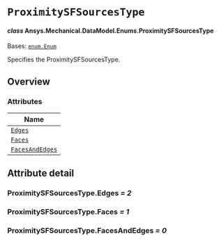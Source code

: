 # `ProximitySFSourcesType`

<a id="ansys.mechanical.stubs.v242.Ansys.Mechanical.DataModel.Enums.ProximitySFSourcesType"></a>

#### *class* Ansys.Mechanical.DataModel.Enums.ProximitySFSourcesType

Bases: [`enum.Enum`](https://docs.python.org/3/library/enum.html#enum.Enum)

Specifies the ProximitySFSourcesType.

<!-- !! processed by numpydoc !! -->

<a id="overview"></a>

## Overview

### Attributes

| Name |
| ---------------------------------------------------------- |
| [`Edges`](#ProximitySFSourcesType.Edges) |
| [`Faces`](#ProximitySFSourcesType.Faces) |
| [`FacesAndEdges`](#ProximitySFSourcesType.FacesAndEdges) |

<a id="attribute-detail"></a>

## Attribute detail

<a id="ProximitySFSourcesType.Edges"></a>

### ProximitySFSourcesType.Edges *= 2*

<a id="ProximitySFSourcesType.Faces"></a>

### ProximitySFSourcesType.Faces *= 1*

<a id="ProximitySFSourcesType.FacesAndEdges"></a>

### ProximitySFSourcesType.FacesAndEdges *= 0*


